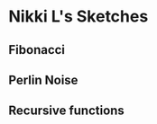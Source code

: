 # Nikki L's Sketches

## Fibonacci
<!--![](Nikki_L/imagefile.png)-->

## Perlin Noise

## Recursive functions
            
